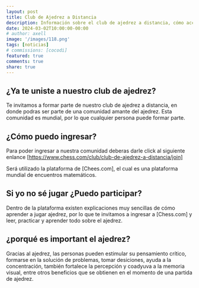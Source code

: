 ```yaml
---
layout: post
title: Club de Ajedrez a Distancia
description: Información sobre el club de ajedrez a distancia, cómo acceder y participar.
date: 2024-03-02T10:00:00-00:00
# author: axell
image: '/images/118.png'
tags: [noticias]
# commissions: [cocodi]
featured: true
comments: true
share: true
---
```

## ¿Ya te uniste a nuestro club de ajedrez?
Te invitamos a formar parte de nuestro club de ajedrez a distancia, en donde podras ser parte de una comunidad amante del ajedrez. Esta comunidad es mundial, por lo que cualquier persona puede formar parte. 
## ¿Cómo puedo ingresar?
Para poder ingresar a nuestra comunidad deberas darle click al siguiente enlance [https://www.chess.com/club/club-de-ajedrez-a-distancia/join]

Será utilizado la plataforma de [Chees.com], el cual es una plataforma mundial de encuentros matemáticos. 
## Si yo no sé jugar ¿Puedo participar?
Dentro de la plataforma existen explicaciones muy sencillas de cómo aprender a jugar ajedrez, por lo que te invitamos a ingresar a [Chess.com] y leer, practicar y aprender todo sobre el ajedrez. 
## ¿porqué es important el ajedrez?
Gracias al ajedrez, las personas pueden estimular su pensamiento crítico, formarse en la solución de problemas, tomar desiciones, ayuda a la concentración, también fortalece la percepción y coadyuva a la memoria visual, entre otros beneficios que se obtienen en el momento de una partida de ajedrez. 

